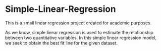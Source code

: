 # Simple-Linear-Regression

This is a small linear regression project created for academic purposes. 

As we know, simple linear regression is used to estimate the relationship between two quantitative variables. In this simple linear regression model, we seek to obtain the best fit line for the given dataset. 
